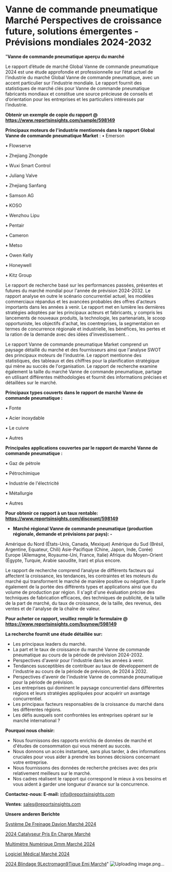 # Vanne de commande pneumatique Marché Perspectives de croissance future, solutions émergentes - Prévisions mondiales 2024-2032

"<strong>Vanne de commande pneumatique aperçu du marché</strong>

Le rapport d’étude de marché Global Vanne de commande pneumatique 2024 est une étude approfondie et professionnelle sur l’état actuel de l’industrie du marché Global Vanne de commande pneumatique, avec un accent particulier sur l’industrie mondiale. Le rapport fournit des statistiques de marché clés pour Vanne de commande pneumatique fabricants mondiaux et constitue une source précieuse de conseils et d’orientation pour les entreprises et les particuliers intéressés par l’industrie.

<strong>Obtenir un exemple de copie du rapport @ <a href=https://www.reportsinsights.com/sample/598149>https://www.reportsinsights.com/sample/598149</a></strong>

<strong>Principaux moteurs de l'industrie mentionnés dans le rapport Global Vanne de commande pneumatique Market</strong> :
• Emerson

• Flowserve

• Zhejiang Zhongde

• Wuxi Smart Control

• Juliang Valve

• Zhejiang Sanfang

• Samson AG

• KOSO

• Wenzhou Lipu

• Pentair

• Cameron

• Metso

• Owen Kelly

• Honeywell

• Kitz Group

Le rapport de recherche basé sur les performances passées, présentes et futures du marché mondial pour l'année de prévision 2024-2032. Le rapport analyse en outre le scénario concurrentiel actuel, les modèles commerciaux répandus et les avancées probables des offres d'acteurs importants dans les années à venir. Le rapport met en lumière les dernières stratégies adoptées par les principaux acteurs et fabricants, y compris les lancements de nouveaux produits, la technologie, les partenariats, le scoop opportuniste, les objectifs d'achat, les coentreprises, la segmentation en termes de concurrence régionale et industrielle, les bénéfices, les pertes et la ration de la demande avec des idées d'investissement. .

Le rapport Vanne de commande pneumatique Market comprend un paysage détaillé du marché et des fournisseurs ainsi que l'analyse SWOT des principaux moteurs de l'industrie. Le rapport mentionne des statistiques, des tableaux et des chiffres pour la planification stratégique qui mène au succès de l'organisation. Le rapport de recherche examine également la taille du marché Vanne de commande pneumatique, partage en utilisant différentes méthodologies et fournit des informations précises et détaillées sur le marché.

<strong>Principaux types couverts dans le rapport de marché Vanne de commande pneumatique :</strong>

• Fonte

• Acier inoxydable

• Le cuivre

• Autres

<strong>Principales applications couvertes par le rapport de marché Vanne de commande pneumatique :</strong>

• Gaz de pétrole

• Pétrochimique

• Industrie de l'électricité

• Métallurgie

• Autres

<strong>Pour obtenir ce rapport à un taux rentable: <a href=https://www.reportsinsights.com/discount/598149>https://www.reportsinsights.com/discount/598149</a></strong>
<ul>
  <li><strong>Marché régional Vanne de commande pneumatique (production régionale, demande et prévisions par pays): -</strong></li>
</ul>
Amérique du Nord (États-Unis, Canada, Mexique)
Amérique du Sud (Brésil, Argentine, Equateur, Chili)
Asie-Pacifique (Chine, Japon, Inde, Corée)
Europe (Allemagne, Royaume-Uni, France, Italie)
Afrique du Moyen-Orient (Égypte, Turquie, Arabie saoudite, Iran) et plus encore.

Le rapport de recherche comprend l’analyse de différents facteurs qui affectent la croissance, les tendances, les contraintes et les moteurs du marché qui transforment le marché de manière positive ou négative. Il parle également de la portée des différents types et applications ainsi que du volume de production par région. Il s'agit d'une évaluation précise des techniques de fabrication efficaces, des techniques de publicité, de la taille de la part de marché, du taux de croissance, de la taille, des revenus, des ventes et de l'analyse de la chaîne de valeur.

<strong>Pour acheter ce rapport, veuillez remplir le formulaire @   <a href=https://www.reportsinsights.com/buynow/598149>https://www.reportsinsights.com/buynow/598149</a></strong>

<strong>La recherche fournit une étude détaillée sur:</strong>
<ul>
  <li>Les principaux leaders du marché.</li>
  <li>La part et le taux de croissance du marché Vanne de commande pneumatique au cours de la période de prévision 2024-2032.</li>
  <li>Perspectives d'avenir pour l'industrie dans les années à venir.</li>
  <li>Tendances susceptibles de contribuer au taux de développement de l'industrie au cours de la période de prévision, de 2024 à 2032.</li>
  <li>Perspectives d'avenir de l'industrie Vanne de commande pneumatique pour la période de prévision.</li>
  <li>Les entreprises qui dominent le paysage concurrentiel dans différentes régions et leurs stratégies appliquées pour acquérir un avantage concurrentiel.</li>
  <li>Les principaux facteurs responsables de la croissance du marché dans les différentes régions.</li>
  <li>Les défis auxquels sont confrontées les entreprises opérant sur le marché international ?</li>
</ul>
<strong>Pourquoi nous choisir:</strong>
<ul>
  <li>Nous fournissons des rapports enrichis de données de marché et d'études de consommation qui vous mènent au succès.</li>
  <li>Nous donnons un accès instantané, sans plus tarder, à des informations cruciales pour vous aider à prendre les bonnes décisions concernant votre entreprise.</li>
  <li>Nous fournissons des données de recherche précises avec des prix relativement meilleurs sur le marché.</li>
  <li>Nos cadres réalisent le rapport qui correspond le mieux à vos besoins et vous aident à garder une longueur d'avance sur la concurrence.</li>
</ul>
<strong>Contactez-nous:
</strong><strong>E-mail:</strong> <a href=mailto:info@reportsinsights.com>info@reportsinsights.com</a>

<strong>Ventes</strong>: <a href=mailto:sales@reportsinsights.com>sales@reportsinsights.com</a>

<strong>Unsere anderen Berichte</strong>

<a href=https://www.linkedin.com/pulse/système-de-freinage-davion-marché-acteurs-clés-7aq7c/>Système De Freinage Davion Marché 2024</a>

<a href=https://www.linkedin.com/pulse/2024-catalyseur-pris-en-charge-march%C3%A9-segmentation-ubcjc/>2024 Catalyseur Pris En Charge Marché</a>

<a href=https://www.linkedin.com/pulse/multimètre-numérique-dmm-marchéanalyse-du-rapport-1xvlc/>Multimètre Numérique Dmm Marché 2024</a>

<a href=https://www.linkedin.com/pulse/logiciel-médical-marché-aperçus-dune-analyse-ul3kc/>Logiciel Médical Marché 2024</a>

<a href=https://www.linkedin.com/pulse/2024-blindage-%C3%A9lectromagn%C3%A9tique-emi-march%C3%A9-analyse-kr1zc/>2024 Blindage 9Lectromagn9Tique Emi Marché</a>"
![Uploading image.png…]()
